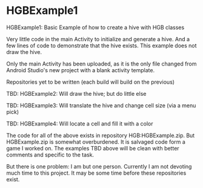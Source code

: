 # HGBExample1
HGBExample1:  Basic Example of how to create a hive with HGB classes

Very little code in the main Activity to initialize and generate a hive.
And a few lines of code to demonstrate that the hive exists.
This example does not draw the hive.

Only the main Activity has been uploaded, as it is the only file changed from
Android Studio's new project with a blank activity template.

Repositories yet to be written (each build will build on the previous)

TBD:  HGBExample2:  Will draw the hive; but do little else

TBD:  HGBExample3:  Will translate the hive and change cell size (via a menu pick)

TBD:  HGBExample4:  Will locate a cell and fill it with a color

The code for all of the above exists in repository HGB:HGBExample.zip.  But HGBExample.zip
is somewhat overburdened.  It is salvaged code form a game I worked on.  The examples
TBD above will be clean with better comments and specific to the task.

But there is one problem:  I am but one person.  Currently I am not devoting much
time to this project.  It may be some time before these repositories exist.
